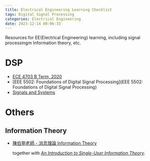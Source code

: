 ```yaml
---
title: Electrical Engineering Learning Checklist
tags: Digital Signal Processing
categories: Electrical Engineering
date: 2023-12-14 00:06:33
---
```



Resources for EE(Electrical Engineering) learning, including signal processingm Information theory, etc.

<!--more-->

# DSP

* [ECE 4703 B Term, 2020](https://schaumont.dyn.wpi.edu/ece4703b20/index.html)
* [EEE 5502: Foundations of Digital Signal Processing](EEE 5502: Foundations of Digital Signal Processing)
* [Signals and Systems](https://eng.libretexts.org/Bookshelves/Electrical_Engineering/Signal_Processing_and_Modeling/Signals_and_Systems_(Baraniuk_et_al.)/12%3A_Z-Transform_and_Discrete_Time_System_Design/12.04%3A_Inverse_Z-Transform)



# Others

## Information Theory

* [陳伯寧老師 - 消息理論 Information Theory](https://www.youtube.com/playlist?list=PLj6E8qlqmkFsWS54o6gNWeDGXeI7c3eUd)

  together with [*An Introduction to Single-User Information Theory*](https://www.amazon.com/Introduction-Single-User-Information-Undergraduate-Mathematics/dp/9811080003).
